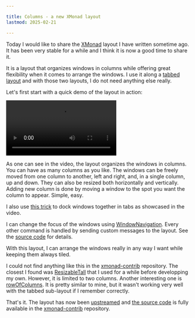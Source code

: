 ```yaml
---

title: Columns - a new XMonad layout
lastmod: 2025-02-21

---
```


Today I would like to share the [XMonad][xmonad] layout I have written sometime 
ago. It has been very stable for a while and I think it is now a good time to 
share it.

It is a layout that organizes windows in columns while offering great 
flexibility when it comes to arrange the windows. I use it along a [tabbed 
layout][tabbed-layout] and with those two layouts, I do not need anything else 
really.

Let's first start with a quick demo of the layout in action:

![](/images/columns.mp4)

As one can see in the video, the layout organizes the windows in columns. You 
can have as many columns as you like. The windows can be freely moved from one 
column to another, left and right, and, in a single column, up and down. They 
can also be resized both horizontally and vertically. Adding new column is done 
by moving a window to the spot you want the column to appear. Simple, easy.

I also use [this trick][sublayout] to dock windows together in tabs as 
showcased in the video.

I can change the focus of the windows using [WindowNavigation]. Every other 
command is handled by sending custom messages to the layout. See the [source 
code][code] for details.

With this layout, I can arrange the windows really in any way I want while 
keeping them always tiled.

I could not find anything like this in the [xmonad-contrib] repository. The 
closest I found was [ResizableTall] that I used for a while before developping 
my own. However, it is limited to two columns. Another interesting one is 
[rowOfColumns]. It is pretty similar to mine, but it wasn't working very well 
with the tabbed sub-layout if I remember correctly.

That's it. The layout has now been 
[upstreamed](https://github.com/xmonad/xmonad-contrib/pull/887) and [the source 
code][code] is fully available in the [xmonad-contrib] repository.

[xmonad]: https://xmonad.org/
[xmonad-contrib]: https://github.com/xmonad/xmonad-contrib
[sublayout]: 
https://hackage.haskell.org/package/xmonad-contrib-0.18.0/docs/XMonad-Layout-SubLayouts.html#v:subLayout
[ResizableTall]: 
https://hackage.haskell.org/package/xmonad-contrib-0.18.0/docs/XMonad-Layout-ResizableTile.html 
[rowOfColumns]: 
https://hackage.haskell.org/package/xmonad-contrib-0.18.0/docs/XMonad-Layout-Groups-Examples.html#g:2 
[tabbed-layout]: 
https://hackage.haskell.org/package/xmonad-contrib-0.18.0/docs/XMonad-Layout-Tabbed.html
[WindowNavigation]: 
https://hackage.haskell.org/package/xmonad-contrib-0.18.0/docs/XMonad-Layout-WindowNavigation.html
[code]: 
https://github.com/jecaro/xmonad-contrib/blob/a1ef65ff957cc97ca0d237c2f07802a5f90a5117/XMonad/Layout/Columns.hs

